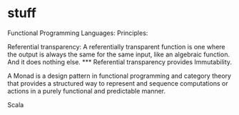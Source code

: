 # stuff

Functional Programming Languages:
Principles:

Referential transparency: A referentially transparent function is one where the output is always the same for the same input, like an algebraic function. And it does nothing else.
*** Referential transparency provides Immutability. 

A Monad is a design pattern in functional programming and category theory that provides a structured way to represent and sequence computations or actions in a purely functional and predictable manner. 

Scala
